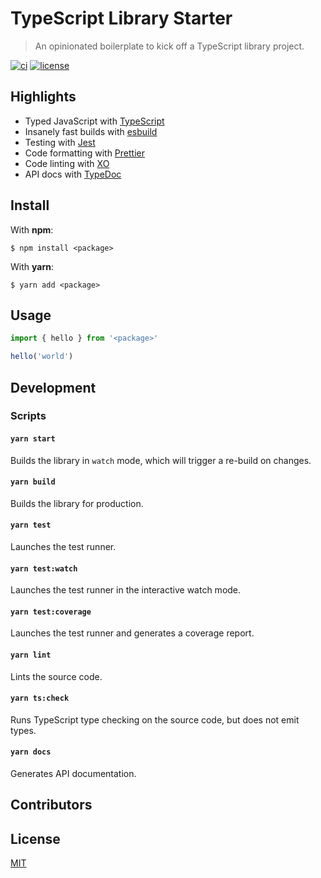 # TypeScript Library Starter

> An opinionated boilerplate to kick off a TypeScript library project.

[![ci](https://github.com/nerdstep/ts-lib-starter/workflows/CI/badge.svg)](https://github.com/nerdstep/ts-lib-starter/actions?query=workflow%3ACI)
[![license](https://badgen.net/github/license/nerdstep/ts-lib-starter)](./LICENSE)

## Highlights

- Typed JavaScript with [TypeScript](https://www.typescriptlang.org)
- Insanely fast builds with [esbuild](https://esbuild.github.io/)
- Testing with [Jest](https://jestjs.io)
- Code formatting with [Prettier](https://prettier.io)
- Code linting with [XO](https://github.com/xojs/xo)
- API docs with [TypeDoc](https://typedoc.org/)

## Install

With **npm**:

```shell
$ npm install <package>
```

With **yarn**:

```shell
$ yarn add <package>
```

## Usage

```js
import { hello } from '<package>'

hello('world')
```

## Development

### Scripts

#### `yarn start`

Builds the library in `watch` mode, which will trigger a re-build on changes.

#### `yarn build`

Builds the library for production.

#### `yarn test`

Launches the test runner.

#### `yarn test:watch`

Launches the test runner in the interactive watch mode.

#### `yarn test:coverage`

Launches the test runner and generates a coverage report.

#### `yarn lint`

Lints the source code.

#### `yarn ts:check`

Runs TypeScript type checking on the source code, but does not emit types.

#### `yarn docs`

Generates API documentation.

## Contributors

## License

[MIT](./LICENSE)
